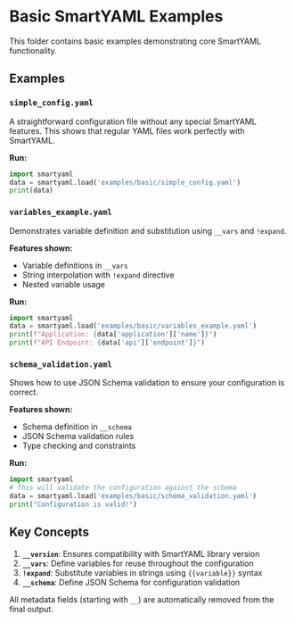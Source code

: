 # Basic SmartYAML Examples

This folder contains basic examples demonstrating core SmartYAML functionality.

## Examples

### `simple_config.yaml`
A straightforward configuration file without any special SmartYAML features. This shows that regular YAML files work perfectly with SmartYAML.

**Run:**
```python
import smartyaml
data = smartyaml.load('examples/basic/simple_config.yaml')
print(data)
```

### `variables_example.yaml`
Demonstrates variable definition and substitution using `__vars` and `!expand`.

**Features shown:**
- Variable definitions in `__vars`
- String interpolation with `!expand` directive
- Nested variable usage

**Run:**
```python
import smartyaml
data = smartyaml.load('examples/basic/variables_example.yaml')
print(f"Application: {data['application']['name']}")
print(f"API Endpoint: {data['api']['endpoint']}")
```

### `schema_validation.yaml`
Shows how to use JSON Schema validation to ensure your configuration is correct.

**Features shown:**
- Schema definition in `__schema`
- JSON Schema validation rules
- Type checking and constraints

**Run:**
```python
import smartyaml
# This will validate the configuration against the schema
data = smartyaml.load('examples/basic/schema_validation.yaml')
print("Configuration is valid!")
```

## Key Concepts

1. **`__version`**: Ensures compatibility with SmartYAML library version
2. **`__vars`**: Define variables for reuse throughout the configuration
3. **`!expand`**: Substitute variables in strings using `{{variable}}` syntax
4. **`__schema`**: Define JSON Schema for configuration validation

All metadata fields (starting with `__`) are automatically removed from the final output.

